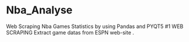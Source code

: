 # Nba_Analyse
Web Scraping Nba Games Statistics by using Pandas and PYQT5
#1 WEB SCRAPING
   Extract game datas from ESPN web-site .